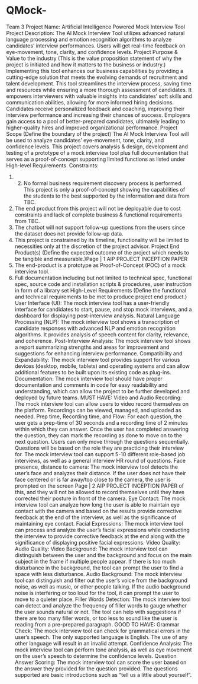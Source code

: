 # QMock-
Team 3
Project Name: Artificial Intelligence Powered Mock Interview Tool
Project Description:
The AI Mock Interview Tool utilizes advanced natural language processing and emotion
recognition algorithms to analyze candidates’ interview performances. Users will get real-time
feedback on eye-movement, tone, clarity, and confidence levels.
Project Purpose & Value to the industry (This is the value proposition statement of
why the project is initiated and how it matters to the business or industry.)
Implementing this tool enhances our business capabilities by providing a cutting-edge solution
that meets the evolving demands of recruitment and talent development.
This tool streamlines the interview process, saving time and resources while ensuring a more
thorough assessment of candidates. It empowers interviewers with valuable insights into
candidates’ soft skills and communication abilities, allowing for more informed hiring decisions.
Candidates receive personalized feedback and coaching, improving their interview performance
and increasing their chances of success. Employers gain access to a pool of better-prepared
candidates, ultimately leading to higher-quality hires and improved organizational performance.
Project Scope (Define the boundary of the project)
The AI Mock Interview Tool will be used to analyze candidates’ eye-movement, tone, clarity, and
confidence levels. This project covers analysis & design, development and testing of a prototype
of a mock interview tool plus full documentation that serves as a proof-of-concept supporting
limited functions as listed under High-level Requirements.
Constraints:
1. 2. No formal business requirement discovery process is performed.
This project is only a proof-of-concept showing the capabilities of the students to the best
supported by the information and data from TBC.
3. The end product from this project will not be deployable due to cost constraints and lack
of complete business & functional requirements from TBC.
4. The chatbot will not support follow-up questions from the users since the dataset does not
provide follow-up data.
5. This project is constrained by its timeline, functionality will be limited to necessities only at
the discretion of the project advisor.
Project End Product(s) (Define the expected outcome of the project which needs to be
tangible and measurable.)Page | 1
AIP PROJECT INCEPTION PAPER
1. The end-product is a prototype as Proof-of-Concept (POC) of a mock interview tool.
2. Full documentation including but not limited to technical spec, functional spec, source
code and installation scripts & procedures, user instruction in form of a library set
High-Level Requirements (Define the functional and technical requirements to be met to
produce project end product.)
User Interface (UI):
The mock interview tool has a user-friendly interface for candidates to start, pause, and stop mock
interviews, and a dashboard for displaying post-interview analysis.
Natural Language Processing (NLP):
The mock interview tool shows a transcription of candidate responses with advanced NLP and
emotion recognition algorithms. It provides analysis of speech content for clarity, relevance, and
coherence.
Post-Interview Analysis:
The mock interview tool shows a report summarizing strengths and areas for improvement and
suggestions for enhancing interview performance.
Compatibility and Expandability:
The mock interview tool provides support for various devices (desktop, mobile, tablets) and
operating systems and can allow additional features to be built upon its existing code as plug-ins.
Documentation:
The mock interview tool should have proper documentation and comments in code for easy
readability and understanding, which can allow the project to be further developed and deployed
by future teams.
MUST HAVE:
Video and Audio Recording:
The mock interview tool can allow users to video record themselves on the platform. Recordings
can be viewed, managed, and uploaded as needed.
Prep time, Recording time, and Flow:
For each question, the user gets a prep-time of 30 seconds and a recording time of 2 minutes
within which they can answer. Once the user has completed answering the question, they can
mark the recording as done to move on to the next question. Users can only move through the
questions sequentially.
Questions will be based on the role they are practicing their interview for. The mock interview tool
can support 5-10 different role-based job interviews, as well as a general interview HR round of
questions.
Face presence, distance to camera:
The mock interview tool detects the user’s face and analyzes their distance. If the user does not
have their face centered or is far away/too close to the camera, the user is prompted on the screen
Page | 2
AIP PROJECT INCEPTION PAPER
of this, and they will not be allowed to record themselves until they have corrected their posture
in front of the camera.
Eye Contact:
The mock interview tool can analyze how long the user is able to maintain eye contact with the
camera and based on the results provide corrective feedback at the end of the interview, as well
as the significance of maintaining eye contact.
Facial Expressions:
The mock interview tool can process and analyze the user’s facial expressions while conducting
the interview to provide corrective feedback at the end along with the significance of displaying
positive facial expressions.
Video Quality:
Audio Quality:
Video Background:
The mock interview tool can distinguish between the user and the background and focus on the
main subject in the frame if multiple people appear. If there is too much disturbance in the
background, the tool can prompt the user to find a space with less disturbance.
Audio Background:
The mock interview tool can distinguish and filter out the user’s voice from the background noise,
as well as music, or other people talking. If the audio background noise is interfering or too loud
for the tool, it can prompt the user to move to a quieter place.
Filler Words Detection:
The mock interview tool can detect and analyze the frequency of filler words to gauge whether
the user sounds natural or not. The tool can help with suggestions if there are too many filler
words, or too less to sound like the user is reading from a pre-prepared paragraph.
GOOD TO HAVE:
Grammar Check:
The mock interview tool can check for grammatical errors in the user’s speech. The only
supported language is English. The use of any other language will result in an invalid attempt.
Confidence Analysis:
The mock interview tool can perform tone analysis, as well as eye movement on the user’s speech
to determine the confidence levels.
Question Answer Scoring:
The mock interview tool can score the user based on the answer they provided for the question
provided. The questions supported are basic introductions such as “tell us a little about yourself”.
